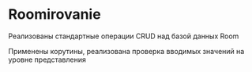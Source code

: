 # Roomirovanie

Реализованы стандартные операции CRUD над базой данных Room

Применены корутины, реализована проверка вводимых значений на уровне представления
